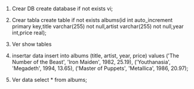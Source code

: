 1. Crear DB
create database if not exists vi;

2. Crear tabla
create table if not exists albums(id int auto_increment primary key,title varchar(255) not null,artist varchar(255) not null,year int,price real);

3. Ver
show tables

4. insertar data
insert into albums (title, artist, year, price) values 
('The Number of the Beast', 'Iron Maiden', 1982, 25.19),
('Youthanasia', 'Megadeth', 1994, 13.65),
('Master of Puppets', 'Metallica', 1986, 20.97);

5. Ver data 
select * from albums;